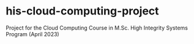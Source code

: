 # his-cloud-computing-project
Project for the Cloud Computing Course in M.Sc. High Integrity Systems Program (April 2023)
